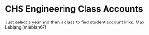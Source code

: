 # CHS Engineering Class Accounts

Just select a year and then a class to find student account links.
Max Leblang (mleblan67)

